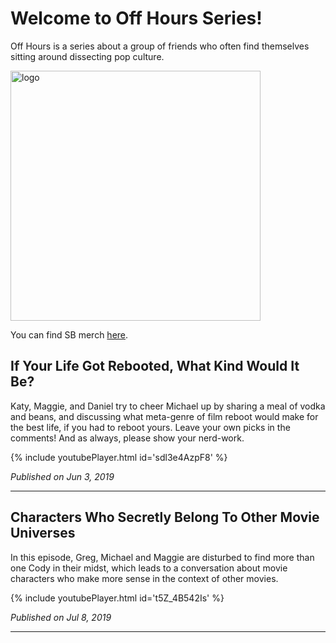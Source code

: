 # Welcome to Off Hours Series!

Off Hours is a series about a group of friends who often find themselves sitting around dissecting pop culture.

<img src="https://c10.patreonusercontent.com/3/eyJwIjoxfQ%3D%3D/patreon-media/p/post/26746721/aa6405575af147f69cd9251e462f8c77/1.jpg?token-time=1564876800&token-hash=Yca5CfbRbSVyU-CepX60hhNTf84tFDS2IPjNNY9f3zc%3D" alt="logo" width="400"/>

You can find SB merch [here](https://smallbeans.bigcartel.com/).

## If Your Life Got Rebooted, What Kind Would It Be?

Katy, Maggie, and Daniel try to cheer Michael up by sharing a meal of vodka and beans, and discussing what meta-genre of film reboot would make for the best life, if you had to reboot yours. Leave your own picks in the comments! And as always, please show your nerd-work.

{% include youtubePlayer.html id='sdl3e4AzpF8' %}

_Published on Jun 3, 2019_

---

## Characters Who Secretly Belong To Other Movie Universes

In this episode, Greg, Michael and Maggie are disturbed to find more than one Cody in their midst, which leads to a conversation about movie characters who make more sense in the context of other movies.

{% include youtubePlayer.html id='t5Z_4B542Is' %}

_Published on Jul 8, 2019_

---
